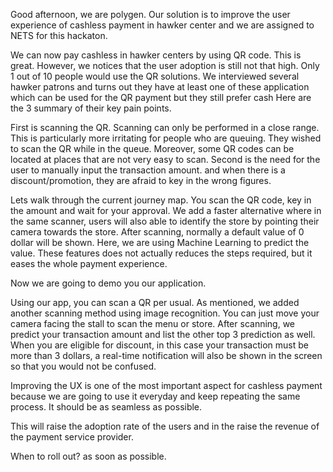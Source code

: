 Good afternoon, we are polygen. Our solution is to improve the user experience of cashless payment in hawker center and we are assigned to NETS for this hackaton.

We can now pay cashless in hawker centers by using QR code.
This is great. However, we notices that the user adoption is still not that high. Only 1 out of 10 people would use the QR solutions.
We interviewed several hawker patrons and turns out they have at least one of these application which can be used for the QR payment but they still prefer cash
Here are the 3 summary of their key pain points.

First is scanning the QR. Scanning can only be performed in a close range. This is particularly more irritating for people who are queuing. They wished to scan the QR while in the queue. 
Moreover, some QR codes can be located at places that are not very easy to scan.
Second is the need for the user to manually input the transaction amount.
and when there is a discount/promotion, they are afraid to key in the wrong figures.

Lets walk through the current journey map. You scan the QR code, key in the amount and wait for your approval.
We add a faster alternative where in the same scanner, users will also able to identify the store by pointing their camera towards the store.
After scanning, normally a default value of 0 dollar will be shown. Here, we are using Machine Learning to predict the value.
These features does not actually reduces the steps required, but it eases the whole payment experience.

Now we are going to demo you our application. 

Using our app, you can scan a QR per usual. As mentioned, we added another scanning method using image recognition. You can just move your camera facing the stall to scan the menu or store. After scanning, we predict your transaction amount and list the other top 3 prediction as well. When you are eligible for discount, in this case your transaction must be more than 3 dollars, a real-time notification will also be shown in the screen so that you would not be confused.

Improving the UX is one of the most important aspect for cashless payment because we are going to use it everyday and keep repeating the same process. It should be as seamless as possible.

This will raise the adoption rate of the users and in the raise the revenue of the payment service provider.
 

When to roll out? as soon as possible.
